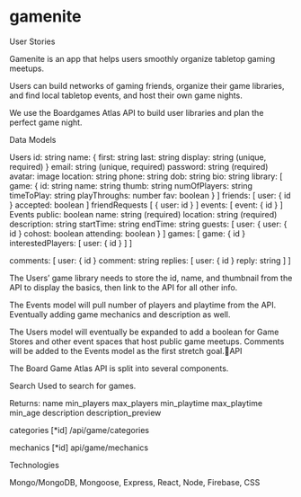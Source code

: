 # gamenite


User Stories

Gamenite is an app that helps users smoothly organize tabletop gaming meetups. 

Users can build networks of gaming friends, organize their game libraries, and find local tabletop events, and host their own game nights.

We use the Boardgames Atlas API to build user libraries and plan the perfect game night.


Data Models


Users
id: string
name:	{
	first: string
	last: string
	display: string (unique, required)
	}
email: string (unique, required)
password: string (required)
avatar: image
location: string
phone: string
dob: string
bio: string
library: [ 
	game: {
		id: string
		name: string
		thumb: string
		numOfPlayers: string
		timeToPlay: string
		playThroughs: number
		fav: boolean
		}
	]
friends: [
	user: { id }
	accepted: boolean
	]
friendRequests [ { user: id } ]
events: [ event: { id } ]
Events
public: boolean
name: string (required)
location: string (required)
description: string
startTime: string
endTime: string
guests: [
	user: {
		user: { id }
		cohost: boolean
		attending: boolean
		}
	]
games: [
	game: { id }
	interestedPlayers: [
		user: { id }
		]
	]


comments: [
	user: { id }
	comment: string
	replies: [ 
		user: { id }
		reply: string 
		]
	]


The Users’ game library needs to store the id, name, and thumbnail from the API to display the basics, then link to the API for all other info.

The Events model will pull number of players and playtime from the API. Eventually adding game mechanics and description as well.

The Users model will eventually be expanded to add a boolean for Game Stores and other event spaces that host public game meetups. Comments will be added to the Events model as the first stretch goal.API

The Board Game Atlas API is split into several components. 

Search
Used to search for games. 


Returns:
name
min_players
max_players
min_playtime
max_playtime
min_age
description
description_preview


categories [*id]
/api/game/categories

mechanics [*id]
api/game/mechanics



	

Technologies

Mongo/MongoDB, Mongoose, Express, React, Node, Firebase, CSS
